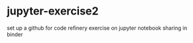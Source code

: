 # jupyter-exercise2
set up a github for code refinery exercise on jupyter notebook sharing in binder

